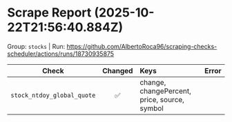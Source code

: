 # Scrape Report (2025-10-22T21:56:40.884Z)

Group: `stocks`  |  Run: https://github.com/AlbertoRoca96/scraping-checks-scheduler/actions/runs/18730935875

| Check | Changed | Keys | Error |
|---|:---:|:--|:--|
| `stock_ntdoy_global_quote` | ✅ | change, changePercent, price, source, symbol |  |
